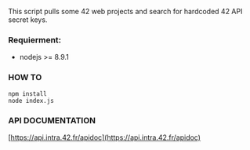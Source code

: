 This script pulls some 42 web projects and search for hardcoded 42 API secret keys.

### Requierment:
* nodejs >= 8.9.1

### HOW TO
```shell
npm install
node index.js
```

### API DOCUMENTATION
[https://api.intra.42.fr/apidoc](https://api.intra.42.fr/apidoc)
